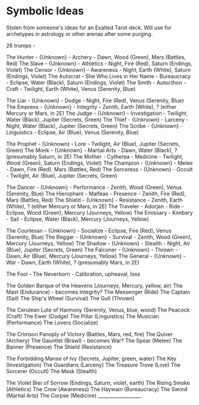 # Symbolic Ideas

Stolen from someone's ideas for an Exalted Tarot deck. Will use for archetypes in astrology or other arenas after some purging.


26 trumps -

The Hunter - {Unknown} - Archery - Dawn, Wood (Green), Mars (Battles, Red) The Slave - {Unknown} - Athletics - Night, Fire (Red), Saturn (Endings, Violet) The Censor - {Unknown} - Awareness - Night, Earth (White), Saturn (Endings, Violet) The Autocrat - She Who Lives in Her Name - Bureaucracy - Eclipse, Water (Black), Saturn (Endings, Violet) The Smith - Autocthon - Craft - Twilight, Earth (White), Venus (Serenity, Blue)

The Liar - {Unknown} - Dodge - Night, Fire (Red), Venus (Serenity, Blue) The Empress - {Unknown} - Integrity - Zenith, Earth (White), ? (either Mercury or Mars, in 2E) The Judge - {Unknown} - Investigation - Twilight, Water (Black), Jupiter (Secrets, Green) The Thief - {Unknown} - Larceny - Night, Water (Black), Jupiter (Secrets, Green) The Scribe - {Unknown} - Linguistics - Eclipse, Air (Blue), Venus (Serenity, Blue)

The Prophet - {Unknown} - Lore - Twilight, Air (Blue), Jupiter (Secrets, Green) The Monk - {Unknown} - Martial Arts - Dawn, Water (Black), ? (presumably Saturn, in 2E) The Mother - Cytherea - Medicine - Twilight, Wood (Green), Saturn (Endings, Violet) The Champion - {Unknown} - Melee - Dawn, Fire (Red), Mars (Battles, Red) The Sorceress - {Unknown} - Occult - Twilight, Air (Blue), Jupiter (Secrets, Green)

The Dancer - {Unknown} - Performance - Zenith, Wood (Green), Venus (Serenity, Blue) The Hierophant - Malfeas - Presence - Zenith, Fire (Red), Mars (Battles, Red) The Shield - {Unknown} - Resistance - Zenith, Earth (White), ? (either Mercury or Mars, in 2E) The Traveler - Adorjan - Ride - Eclipse, Wood (Green), Mercury (Journeys, Yellow) The Emissary - Kimbery - Sail - Eclipse, Water (Black), Mercury (Journeys, Yellow)

The Courtesan - {Unknown} - Socialize - Eclipse, Fire (Red), Venus (Serenity, Blue) The Beggar - {Unknown} - Survival - Zenith, Wood (Green), Mercury (Journeys, Yellow) The Shadow - {Unknown} - Stealth - Night, Air (Blue), Jupiter (Secrets, Green) The Falconer - {Unknown} - Thrown - Dawn, Air (Blue), Mercury (Journeys, Yellow) The General - {Unknown} - War - Dawn, Earth (White), ? (presumably Mars, in 2E)

The Fool - The Neverborn - Calibration, upheaval, loss


The Golden Barque of the Heavens (Journeys, Mercury, yellow, air) The Mast (Endurance) - becomes Integrity? The Messenger (Ride) The Captain (Sail) The Ship's Wheel (Survival) The Gull (Thrown)

The Cerulean Lute of Harmony (Serenity, Venus, blue, wood) The Peacock (Craft) The Ewer (Dodge) The Pillar (Linguistics) The Musician (Performance) The Lovers (Socialize)

The Crimson Panoply of Victory (Battles, Mars, red, fire) The Quiver (Archery) The Gauntlet (Brawl) - becomes War? The Spear (Melee) The Banner (Presence) The Shield (Resistance)

The Forbidding Manse of Ivy (Secrets, Jupiter, green, water) The Key (Investigation) The Guardians (Larceny) The Treasure Trove (Lore) The Sorcerer (Occult) The Mask (Stealth)

The Violet Bier of Sorrow (Endings, Saturn, violet, earth) The Rising Smoke (Athletics) The Crow (Awareness) The Haywain (Bureaucracy) The Sword (Martial Arts) The Corpse (Medicine) __________________